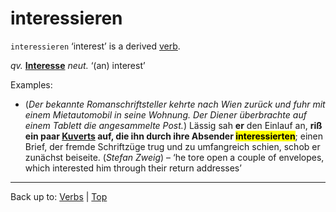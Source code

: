 # interessieren

`interessieren` ‘interest’ is a derived [verb](../../index.md).

*qv.* **[Interesse](../../../nouns/i/in/Interesse.md)** *neut.* ‘(an) interest’

Examples:

- (*Der bekannte Romanschriftsteller kehrte nach Wien zurück und fuhr mit einem Mietautomobil in seine Wohnung. Der Diener überbrachte auf einem Tablett die angesammelte Post.*) Lässig sah **er** den Einlauf an, **riß ein paar [Kuverts](../../../nouns/k/ku/Kuvert.md) auf, die ihn durch ihre Absender <mark>interessierten</mark>**; einen Brief, der fremde Schriftzüge trug und zu umfangreich schien, schob er zunächst beiseite. (*Stefan Zweig*) – ‘he tore open a couple of envelopes, which interested him through their return addresses’

----

Back up to: [Verbs](../../index.md) | [Top](../../../index.md)
